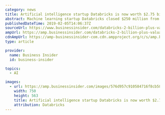 ```yaml
---
category: news
title: Artificial intelligence startup Databricks is now worth $2.75 billion after raising $250 million from Andreessen Horowitz and Microsoft
abstract: Machine learning startup Databricks closed $250 million from Andreessen Horowitz, Microsoft and more. CEO Ali Ghodsi explains how it grew so fast.
publishedDateTime: 2019-02-05T14:06:37Z
sourceUrl: https://www.businessinsider.com/databricks-2-billion-plus-valuation-funding-andreessen-horowitz-2019-2
ampUrl: https://amp.businessinsider.com/databricks-2-billion-plus-valuation-funding-andreessen-horowitz-2019-2
cdnAmpUrl: https://amp-businessinsider-com.cdn.ampproject.org/c/s/amp.businessinsider.com/databricks-2-billion-plus-valuation-funding-andreessen-horowitz-2019-2
type: article

provider:
  name: Business Insider
  id: business-insider

topics:
  - AI

images:
  - url: https://amp.businessinsider.com/images/576d957c910584716f8cb584-750-563.jpg
    width: 750
    height: 563
    title: Artificial intelligence startup Databricks is now worth $2.75 billion after raising $250 million from Andreessen Horowitz and Microsoft
    attribution: Databricks
---
```

